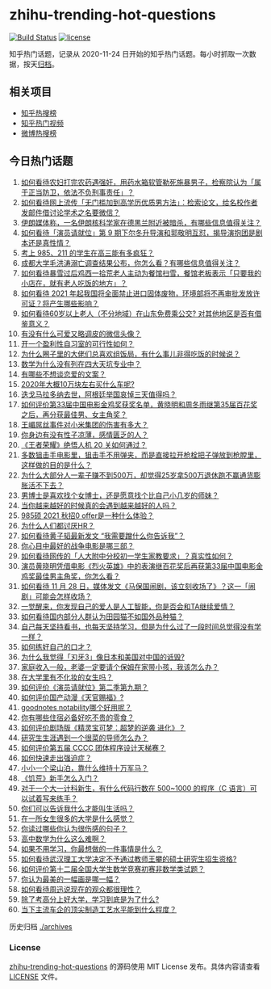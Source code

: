 # zhihu-trending-hot-questions

[![Build Status](https://github.com/justjavac/zhihu-trending-hot-questions/workflows/ci/badge.svg?branch=master)](https://github.com/justjavac/zhihu-trending-hot-questions/actions)
[![license](https://img.shields.io/github/license/justjavac/zhihu-trending-hot-questions)](https://github.com/justjavac/zhihu-trending-hot-questions/blob/master/LICENSE)

知乎热门话题，记录从 2020-11-24 日开始的知乎热门话题。每小时抓取一次数据，按天[归档](./archives)。

## 相关项目

- [知乎热搜榜](https://github.com/justjavac/zhihu-trending-top-search)
- [知乎热门视频](https://github.com/justjavac/zhihu-trending-hot-video)
- [微博热搜榜](https://github.com/justjavac/weibo-trending-hot-search)

## 今日热门话题

<!-- BEGIN -->
<!-- 最后更新时间 Sun Nov 29 2020 03:00:56 GMT+0800 (CST) -->
1. [如何看待农妇打完农药遇强奸，用药水箱软管勒死施暴男子，检察院认为「属于正当防卫，依法不负刑事责任」？](https://www.zhihu.com/question/432282922)
1. [如何看待网上流传「无门槛加到高学历优质男方法」：检索论文，给名校作者发邮件借讨论学术之名要微信？](https://www.zhihu.com/question/432373156)
1. [伊朗媒体称，一名伊朗核科学家在德黑兰附近被暗杀，有哪些信息值得关注？](https://www.zhihu.com/question/432314788)
1. [如何看待「演员请就位」第 9 期下尔冬升导演和郭敬明互怼，揭导演抱团是剧本还是真性情？](https://www.zhihu.com/question/432433909)
1. [考上 985、211 的学生在高三能有多疯狂？](https://www.zhihu.com/question/336622881)
1. [成都大学毛洪涛溺亡调查结果公布，你怎么看？有哪些信息值得关注？](https://www.zhihu.com/question/432244987)
1. [如何看待暴雪过后鸡西一拾荒老人主动为餐馆扫雪，餐馆老板表示「只要我的小店在，就有老人吃饭的地方」？](https://www.zhihu.com/question/432291197)
1. [如何看待 2021 年起我国将全面禁止进口固体废物，环境部将不再审批发放许可证？将产生哪些影响？](https://www.zhihu.com/question/432230746)
1. [如何看待60岁以上老人（不分地域）在山东免费乘公交? 对其他地区是否有借鉴意义？](https://www.zhihu.com/question/432139650)
1. [有没有什么可爱又略调皮的微信头像？](https://www.zhihu.com/question/312909236)
1. [开一个盈利性自习室的可行性如何？](https://www.zhihu.com/question/36887220)
1. [为什么圈子里的大佬们总喜欢组饭局，有什么事儿非得吃饭的时候说？](https://www.zhihu.com/question/432305015)
1. [数学为什么没有列在四大天坑专业中？](https://www.zhihu.com/question/431174381)
1. [有哪些不想谈恋爱的文案？](https://www.zhihu.com/question/391790138)
1. [2020年大概10万块左右买什么车呢?](https://www.zhihu.com/question/358157833)
1. [迭戈马拉多纳去世，阿根廷举国哀悼三天值得吗？](https://www.zhihu.com/question/432033390)
1. [如何评价第33届中国电影金鸡奖获奖名单，黄晓明和周冬雨继第35届百花奖之后，再分获最佳男、女主角奖？](https://www.zhihu.com/question/432446430)
1. [王嵋屌丝事件对小米集团的伤害有多大？](https://www.zhihu.com/question/432056369)
1. [你身边有没有性子凉薄，感情匮乏的人？](https://www.zhihu.com/question/388065495)
1. [《王者荣耀》绝悟人机 20 关如何通过？](https://www.zhihu.com/question/432334068)
1. [多数狙击手电影里，狙击手不用弹夹，而是直接拉开枪栓把子弹放到枪膛里，这样做的目的是什么？](https://www.zhihu.com/question/431984892)
1. [为什么大部分人一辈子赚不到500万，却觉得25岁拿500万退休跑不赢通货膨胀活不下去？](https://www.zhihu.com/question/431742535)
1. [男博士是喜欢找个女博士，还是愿意找个比自己小几岁的师妹？](https://www.zhihu.com/question/302750196)
1. [当你越来越好的时候真的会遇到越来越好的人吗？](https://www.zhihu.com/question/426742349)
1. [985硕 2021 秋招0 offer是一种什么体验？](https://www.zhihu.com/question/430732154)
1. [为什么人们都讨厌HR？](https://www.zhihu.com/question/357655494)
1. [如何看待黄子韬最新发文 “我需要蹭什么你告诉我”？](https://www.zhihu.com/question/432395953)
1. [你心目中最好的战争电影是哪三部？](https://www.zhihu.com/question/40225004)
1. [如何看待网传的「人大附中分校初一学生家教要求」？真实性如何？](https://www.zhihu.com/question/432248148)
1. [演员黄晓明凭借电影《烈火英雄》中的表演继百花奖后再获第33届中国电影金鸡奖最佳男主角奖，你怎么看？](https://www.zhihu.com/question/432444133)
1. [如何看待 11 月 28 日，媒体发文《马保国闹剧，该立刻收场了》？这一「闹剧」可能会怎样收场？](https://www.zhihu.com/question/432378297)
1. [一觉醒来，你发现自己的爱人是人工智能，你是否会和TA继续爱情？](https://www.zhihu.com/question/432365547)
1. [如何看待国内部分人群认为田园猫不如国外品种猫？](https://www.zhihu.com/question/430774441)
1. [自己每天坚持看书，也每天坚持学习，但是为什么过了一段时间总觉得没有学一样？](https://www.zhihu.com/question/61269583)
1. [如何练好自己的口才？](https://www.zhihu.com/question/358700820)
1. [为什么我觉得「刃牙3」像日本和美国对中国的诋毁?](https://www.zhihu.com/question/400727395)
1. [家庭收入一般，老婆一定要请个保姆在家带小孩，我该怎么办？](https://www.zhihu.com/question/430935340)
1. [在大学里有不化妆的女生吗？](https://www.zhihu.com/question/327628390)
1. [如何评价《演员请就位》第二季第九期？](https://www.zhihu.com/question/431517021)
1. [如何评价国产动漫《天官赐福》?](https://www.zhihu.com/question/392100278)
1. [goodnotes notability哪个好用呢？](https://www.zhihu.com/question/362005754)
1. [你有哪些住宿必备好吃不贵的零食？](https://www.zhihu.com/question/342445699)
1. [如何评价剧场版《精灵宝可梦：超梦的逆袭 进化》？](https://www.zhihu.com/question/312122078)
1. [研究生生涯遇到一个很菜的导师怎么办？](https://www.zhihu.com/question/431110371)
1. [如何评价第五届 CCCC 团体程序设计天梯赛？](https://www.zhihu.com/question/432319795)
1. [如何快速走出强迫症？](https://www.zhihu.com/question/342735189)
1. [小小一个梁山泊，靠什么维持十万军马？](https://www.zhihu.com/question/34724965)
1. [《饥荒》新手怎么入门？](https://www.zhihu.com/question/53324225)
1. [对于一个大一计科新生，有什么代码行数在 500~1000 的程序（C 语言）可以试着写来练手？](https://www.zhihu.com/question/52324710)
1. [你们可以告诉我什么才能叫生活吗？](https://www.zhihu.com/question/431688731)
1. [在一所女生很多的大学是什么感觉？](https://www.zhihu.com/question/264682886)
1. [你读过哪些你认为很伤感的句子？](https://www.zhihu.com/question/431504207)
1. [高中数学为什么这么难啊？](https://www.zhihu.com/question/429770380)
1. [如果不用学习，你最想做的一件事情是什么？](https://www.zhihu.com/question/431600896)
1. [如何看待武汉理工大学决定不予通过教师王攀的硕士研究生招生资格?](https://www.zhihu.com/question/432325134)
1. [如何评价第十二届全国大学生数学竞赛初赛非数学类试题？](https://www.zhihu.com/question/432356812)
1. [你认为最美的一幅画是哪一幅？](https://www.zhihu.com/question/280293735)
1. [如何看待周迅说现在的观众都很理性？](https://www.zhihu.com/question/432261416)
1. [除了考高分上好大学，学习到底是为了什么?](https://www.zhihu.com/question/427340353)
1. [当下主流车企的顶尖制造工艺水平能到什么程度？](https://www.zhihu.com/question/432112403)
<!-- END -->

历史归档 [./archives](./archives)

### License

[zhihu-trending-hot-questions](https://github.com/justjavac/zhihu-trending-hot-questions) 的源码使用 MIT License 发布。具体内容请查看 [LICENSE](./LICENSE) 文件。
